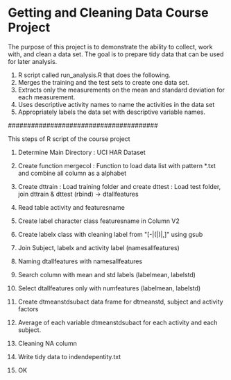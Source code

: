 Getting and Cleaning Data Course Project
================================


The purpose of this project is to demonstrate the ability to collect, work with, and clean a data set. The goal is to prepare tidy data that can be used for later analysis. 

1. R script called run_analysis.R that does the following. 
2. Merges the training and the test sets to create one data set.
3. Extracts only the measurements on the mean and standard deviation for each measurement. 
4. Uses descriptive activity names to name the activities in the data set
5. Appropriately labels the data set with descriptive variable names. 

#######################################

This steps of R script of the course project

1. Determine Main Directory : UCI HAR Dataset

2. Create function mergecol : Function to load data list with pattern *.txt and combine all column as a alphabet

3. Create dttrain : Load training folder and create dttest : Load test folder, join dttrain & dttest (rbind) -> dtallfeatures

4. Read table activity and featuresname

5. Create label character class featuresname in Column V2

6. Create labelx class with cleaning label from "[-|(|)|,]" using gsub 

7. Join Subject, labelx and activity label (namesallfeatures)

8. Naming dtallfeatures with namesallfeatures

9. Search column with mean and std labels (labelmean, labelstd)

10. Select dtallfeatures only with numfeatures (labelmean, labelstd)

11. Create dtmeanstdsubact data frame for dtmeanstd, subject and activity factors

12. Average of each variable dtmeanstdsubact for each activity and each subject.

13. Cleaning NA column

14. Write tidy data to indendepentity.txt

15. OK
